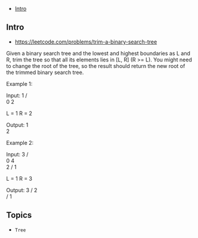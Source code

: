 - [Intro](#intro)

## Intro

- https://leetcode.com/problems/trim-a-binary-search-tree


Given a binary search tree and the lowest and highest boundaries as L and R, trim the tree so that all its elements lies in [L, R] (R >= L). You might need to change the root of the tree, so the result should return the new root of the trimmed binary search tree.

Example 1:

Input: 
    1
   / \
  0   2

  L = 1
  R = 2

Output: 
    1
      \
       2

Example 2:

Input: 
    3
   / \
  0   4
   \
    2
   /
  1

  L = 1
  R = 3

Output: 
      3
     / 
   2   
  /
 1



## Topics

- `Tree`


